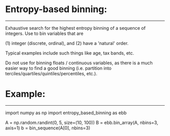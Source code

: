 # Entropy-based binning:
---

Exhaustive search for the highest entropy binning of a sequence of integers.
Use to bin variables that are

(1) integer (discrete, ordinal), and
(2) have a 'natural' order.

Typical examples include such things like age, tax bands, etc.

Do not use for binning floats / continuous variables, as there is a
much easier way to find a good binning (i.e. partition into
terciles/quartiles/quintiles/percentiles, etc.).

# Example:
---

import numpy as np
import entropy_based_binning as ebb

A = np.random.randint(0, 5, size=(10, 100))
B = ebb.bin_array(A, nbins=3, axis=1)
b = bin_sequence(A[0], nbins=3)
